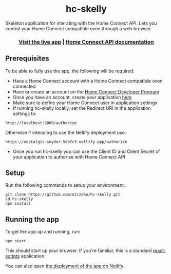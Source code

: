 <h1 align="center">hc-skelly</h1>
Skeleton application for interating with the Home Connect API. Lets you control your Home Connect compatible oven through a web browser.

<h3 align="center">
  <a href="https://nostalgic-snyder-5dbfc3.netlify.app/">Visit the live app</a> |
  <a href="https://developer.home-connect.com/">Home Connect API documentation</a>
</h3>

## Prerequisites

To be able to fully use the app, the following will be required:

- Have a Home Connect account with a Home Connect compatible oven connected
- Have or create an account on the
  [Home Connect Developer Program](https://developer.home-connect.com/)
- Once you have an account, create your application
  [here](https://developer.home-connect.com/applications)
- Make sure to define your Home Connect user in application settings
- If running hc-skelly locally, set the Redirect URI in the application settings
  to:

```
http://localhost:3000/authorize
```

Otherwise if intending to use the Netlify deployment use:

```
https://nostalgic-snyder-5dbfc3.netlify.app/authorize
```

- Once you run hc-skelly you can use the Client ID and Client Secret of your
  application to authorize with Home Connect API

## Setup

Run the following commands to setup your environment:

```
git clone https://github.com/nirzohu/hc-skelly.git
cd hc-skelly
npm install
```

## Running the app

To get the app up and running, run:

```shell
npm start
```

This should start up your browser. If you're familiar, this is a standard
[react-scripts](https://create-react-app.dev/) application.

You can also open
[the deployment of the app on Netlify](https://nostalgic-snyder-5dbfc3.netlify.app/).
